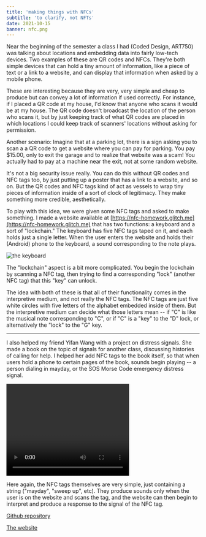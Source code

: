 ```yaml
---
title: 'making things with NFCs'
subtitle: 'to clarify, not NFTs'
date: 2021-10-15
banner: nfc.png
---
```


Near the beginning of the semester a class I had (Coded
Design, ART750) was talking about locations and embedding
data into fairly low-tech devices. Two examples of these are
QR codes and NFCs. They're both simple devices that can hold
a tiny amount of information, like a piece of text or a link
to a website, and can display that information when asked by
a mobile phone.

These are interesting because they are very, very simple and
cheap to produce but can convey a lot of information if used
correctly. For instance, if I placed a QR code at my house,
I'd know that anyone who scans it would be at my house. The
QR code doesn't broadcast the location of the person who
scans it, but by just keeping track of what QR codes are
placed in which locations I could keep track of scanners'
locations without asking for permission.

Another scenario: Imagine that at a parking lot, there is a
sign asking you to scan a a QR code to get a website where
you can pay for parking. You pay $15.00, only to exit the
garage and to realize that website was a scam! You actually
had to pay at a machine near the exit, not at some random
website.

It's not a big security issue really. You can do this
without QR codes and NFC tags too, by just putting up a
poster that has a link to a website, and so on. But the QR
codes and NFC tags kind of act as vessels to wrap tiny
pieces of information inside of a sort of clock of
legitimacy. They make something more credible,
aesthetically.

To play with this idea, we were given some NFC tags and
asked to make something. I made a website available at
[https://nfc-homework.glitch.me](https://nfc-homework.glitch.me)
that has two functions: a keyboard and a sort of
"lockchain." The keyboard has five NFC tags taped on it, and
each holds just a single letter. When the user enters the
website and holds their (Android) phone to the keyboard, a
sound corresponding to the note plays.

![the keyboard](./nfc.png)

The "lockchain" aspect is a bit more complicated. You begin
the lockchain by scanning a NFC tag, then trying to find a
corresponding "lock" (another NFC tag) that this "key" can
unlock.

The idea with both of these is that all of their
functionality comes in the interpretive medium, and not
really the NFC tags. The NFC tags are just five white
circles with five letters of the alphabet embedded inside of
them. But the interpretive medium can decide what those
letters mean -- if "C" is like the musical note
corresponding to "C", or if "C" is a "key" to the "D" lock,
or alternatively the "lock" to the "G" key.

---

I also helped my friend Yifan Wang with a project on
distress signals. She made a book on the topic of signals
for another class, discussing histories of calling for help.
I helped her add NFC tags to the book itself, so that when
users hold a phone to certain pages of the book, sounds
begin playing -- a person dialing in mayday, or the SOS
Morse Code emergency distress signal.

<video width="320" height="240" controls>
  <source src={Video} type="video/mp4" />
</video>

Here again, the NFC tags themselves are very simple, just
containing a string ("mayday", "sweep up", etc). They
produce sounds only when the user is on the website and
scans the tag, and the website can then begin to interpret
and produce a response to the signal of the NFC tag.

[Github repository](https://github.com/18kimn/distress-signals)

[The website](https://distres-signals.org)

